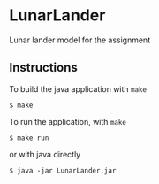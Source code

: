 # LunarLander
Lunar lander model for the assignment

## Instructions

To build the java application with `make`
```shell-session
$ make
```

To run the application, with `make`
```shell-session
$ make run
```
or with java directly
```shell-session
$ java -jar LunarLander.jar
```

